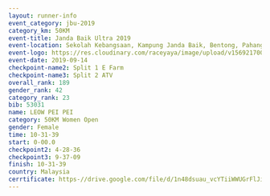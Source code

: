 ```yaml
---
layout: runner-info 
event_category: jbu-2019 
category_km: 50KM 
event-title: Janda Baik Ultra 2019  
event-location: Sekolah Kebangsaan, Kampung Janda Baik, Bentong, Pahang, Malaysia 
event-logo: https://res.cloudinary.com/raceyaya/image/upload/v1569217009/logo/janda-baik_vch1pc.jpg 
event-date: 2019-09-14 
checkpoint-name2: Split 1 E Farm 
checkpoint-name3: Split 2 ATV 
overall_rank: 189
gender_rank: 42
category_rank: 23
bib: 53031
name: LEOW PEI PEI
category: 50KM Women Open
gender: Female
time: 10-31-39
start: 0-00.0
checkpoint2: 4-28-36
checkpoint3: 9-37-09
finish: 10-31-39
country: Malaysia
cerrtificate: https-//drive.google.com/file/d/1n48dsuau_vcYTiiWWUGrFlJiLZplV2DB/view?usp=sharing
---
```


